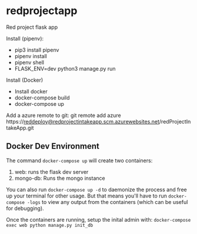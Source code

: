 # redprojectapp
Red project flask app

Install (pipenv):
  - pip3 install pipenv
  - pipenv install
  - pipenv shell
  - FLASK_ENV=dev python3 manage.py run

Install (Docker)
  - Install docker
  - docker-compose build
  - docker-compose up

Add a azure remote to git: git remote add azure https://reddeploy@redprojectintakeapp.scm.azurewebsites.net/redProjectIntakeApp.git

## Docker Dev Environment
The command `docker-compose up` will create two containers:
1. web: runs the flask dev server
2. mongo-db: Runs the mongo instance

You can also run `docker-compose up -d` to daemonize the process and free up your terminal for other usage. But that means you'll have to run `docker-compose -logs` to view any output from the containers (which can be useful for debugging).

Once the containers are running, setup the inital admin with: `docker-compose exec web python manage.py init_db`
